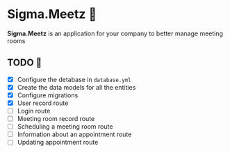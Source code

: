 # Sigma.Meetz 👥 
__Sigma.Meetz__ is an application for your company to better manage meeting rooms

## TODO 🔨
- [X] Configure the detabase in `database.yml`
- [X] Create the data models for all the entities
- [X] Configure migrations
- [X] User record route
- [ ] Login route
- [ ] Meeting room record route
- [ ] Scheduling a meeting room route 
- [ ] Information about an appointment route 
- [ ] Updating appointment route
